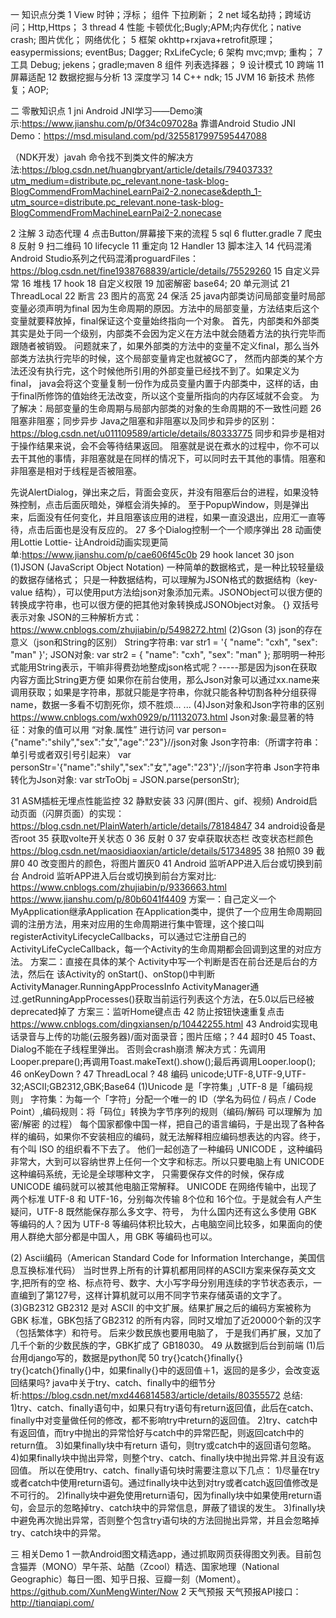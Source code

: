 一 知识点分类
1 View
时钟；浮标；
组件
下拉刷新；
2 net
域名劫持；跨域访问；Http,Https；
3 thread
4 性能
卡顿优化;Bugly;APM;内存优化；native crash;
图片优化；
网络优化；
5 框架
okhttp+rxjava+retrofit原理；
easypermissions;
eventBus;
Dagger;
RxLifeCycle;
6 架构
mvc;mvp;
重构；
7 工具
Debug;
jekens；gradle;maven
8 组件
列表选择器；
9 设计模式
10 跨端
11 屏幕适配
12 数据挖掘与分析
13 深度学习
14 C++
ndk;
15 JVM
16 新技术
热修复；AOP;

二 零散知识点
1 jni
Android JNI学习——Demo演示:https://www.jianshu.com/p/0f34c097028a
靠谱Android Studio JNI Demo：https://msd.misuland.com/pd/3255817997595447088

（NDK开发）javah 命令找不到类文件的解决方法:https://blog.csdn.net/huangbryant/article/details/79403733?utm_medium=distribute.pc_relevant.none-task-blog-BlogCommendFromMachineLearnPai2-2.nonecase&depth_1-utm_source=distribute.pc_relevant.none-task-blog-BlogCommendFromMachineLearnPai2-2.nonecase

2 注解
3 动态代理
4 点击Button/屏幕接下来的流程
5 sql
6 flutter.gradle
7 爬虫
8 反射
9 扫二维码
10 lifecycle
11 重定向
12 Handler
13 脚本注入
14 代码混淆
Android Studio系列之代码混淆proguardFiles：https://blog.csdn.net/fine1938768839/article/details/75529260
15 自定义异常
16 堆栈
17 hook
18 自定义权限
19 加密解密
base64;
20 单元测试
21 ThreadLocal
22 断言
23 图片的高宽
24 保活
25 java内部类访问局部变量时局部变量必须声明为final
 因为生命周期的原因。方法中的局部变量，方法结束后这个变量就要释放掉，final保证这个变量始终指向一个对象。
 首先，内部类和外部类其实是处于同一个级别，内部类不会因为定义在方法中就会随着方法的执行完毕而跟随者被销毁。
 问题就来了，如果外部类的方法中的变量不定义final，那么当外部类方法执行完毕的时候，这个局部变量肯定也就被GC了，
 然而内部类的某个方法还没有执行完，这个时候他所引用的外部变量已经找不到了。如果定义为final，
 java会将这个变量复制一份作为成员变量内置于内部类中，这样的话，由于final所修饰的值始终无法改变，所以这个变量所指向的内存区域就不会变。
 为了解决：局部变量的生命周期与局部内部类的对象的生命周期的不一致性问题
26 阻塞非阻塞；同步异步
Java之阻塞和非阻塞以及同步和异步的区别：https://blog.csdn.net/u011109589/article/details/80333775
同步和异步是相对于操作结果来说，会不会等待结果返回。
阻塞就是说在煮水的过程中，你不可以去干其他的事情，非阻塞就是在同样的情况下，可以同时去干其他的事情。阻塞和非阻塞是相对于线程是否被阻塞。

先说AlertDialog，弹出来之后，背面会变灰，并没有阻塞后台的进程，如果没特殊控制，点击后面灰暗处，弹框会消失掉的。
至于PopupWindow，则是弹出来，后面没有任何变化，并且阻塞该应用的进程，如果一直没退出，应用汇一直等待，点击后面也是没有反应的。
27 多个Dialog控制一个一个顺序弹出
28 动画使用Lottie
   Lottie- 让Android动画实现更简单:https://www.jianshu.com/p/cae606f45c0b
29 hook lancet
30 json
 (1)JSON (JavaScript Object Notation) 一种简单的数据格式，是一种比较轻量级的数据存储格式；
 只是一种数据结构，可以理解为JSON格式的数据结构（key-value 结构），可以使用put方法给json对象添加元素。JSONObject可以很方便的转换成字符串，也可以很方便的把其他对象转换成JSONObject对象。
 {} 双括号表示对象
 JSON的三种解析方式：https://www.cnblogs.com/zhujiabin/p/5498272.html
 (2)Gson
 (3) json的存在意义（json和String的区别）
 String字符串:
 var str1 = '{ "name": "cxh", "sex": "man" }'; 
 JSON对象:
 var str2 = { "name": "cxh", "sex": "man" };
 那明明一种形式能用String表示，干嘛非得费劲地整成json格式呢？-----那是因为json在获取内容方面比String更方便
 如果你在前台使用，那么Json对象可以通过xx.name来调用获取；如果是字符串，那就只能是字符串，你就只能各种切割各种分组获得name，数据一多看不切割死你，烦不胜烦... ...
 (4)Json对象和Json字符串的区别
  https://www.cnblogs.com/wxh0929/p/11132073.html
  Json对象:最显著的特征：对象的值可以用 “对象.属性” 进行访问
  var person={"name":"shily","sex":"女","age":"23"}//json对象
  Json字符串:（所谓字符串：单引号或者双引号引起来）
  var personStr='{"name":"shily","sex":"女","age":"23"}';//json字符串
  Json字符串转化为Json对象:
  var  strToObj = JSON.parse(personStr);
  
31 ASM插桩无埋点性能监控
32 静默安装
33 闪屏(图片、gif、视频)
Android启动页面（闪屏页面）的实现：https://blog.csdn.net/PlainWaterh/article/details/78184847
34 android设备是否root
35 获取volte开关状态 0
36 反射 0
37 安卓获取状态栏
  改变状态栏颜色
     https://blog.csdn.net/maosidiaoxian/article/details/51734895
38 拍照0
39 截屏0
40  改变图片的颜色，将图片置灰0
41 Android 监听APP进入后台或切换到前台
 Android 监听APP进入后台或切换到前台方案对比:
  https://www.cnblogs.com/zhujiabin/p/9336663.html
  https://www.jianshu.com/p/80b6041f4409
  方案一：自己定义一个MyApplication继承Application
    在Application类中，提供了一个应用生命周期回调的注册方法，用来对应用的生命周期进行集中管理，这个接口叫registerActivityLifecycleCallbacks，可以通过它注册自己的ActivityLifeCycleCallback，每一个Activity的生命周期都会回调到这里的对应方法。
  方案二：直接在具体的某个 Activity中写一个判断是否在前台还是后台的方法，然后在 该Activity的 onStart()、onStop()中判断
    ActivityManager.RunningAppProcessInfo
    ActivityManager通过.getRunningAppProcesses()获取当前运行列表这个方法，在5.0以后已经被deprecated掉了
  方案三：监听Home键点击
42 防止按钮快速重复点击
 https://www.cnblogs.com/dingxiansen/p/10442255.html
43 Android实现电话录音与上传的功能(云服务器)/面对面录音；图片压缩；?
44 超时0
45 Toast、Dialog不能在子线程里弹出。
 否则会crash崩溃
 解决方式：先调用Looper.prepare();再调用Toast.makeText().show();最后再调用Looper.loop();
46 onKeyDown ?
47 ThreadLocal ?
48 编码
unicode;UTF-8,UTF-9,UTF-32;ASCII;GB2312,GBK;Base64
(1)Unicode 是「字符集」,UTF-8 是「编码规则」
     字符集：为每一个「字符」分配一个唯一的 ID（学名为码位 / 码点 / Code Point）,编码规则：将「码位」转换为字节序列的规则（编码/解码 可以理解为 加密/解密 的过程）
     每个国家都像中国一样，把自己的语言编码，于是出现了各种各样的编码，如果你不安装相应的编码，就无法解释相应编码想表达的内容。终于，有个叫 ISO 的组织看不下去了。
他们一起创造了一种编码 UNICODE ，这种编码非常大，大到可以容纳世界上任何一个文字和标志。所以只要电脑上有 UNICODE 这种编码系统，无论是全球哪种文字，
只需要保存文件的时候，保存成 UNICODE 编码就可以被其他电脑正常解释。
     UNICODE 在网络传输中，出现了两个标准 UTF-8 和 UTF-16，分别每次传输 8个位和 16个位。于是就会有人产生疑问，UTF-8 既然能保存那么多文字、符号，
为什么国内还有这么多使用 GBK 等编码的人？因为 UTF-8 等编码体积比较大，占电脑空间比较多，如果面向的使用人群绝大部分都是中国人，用 GBK 等编码也可以。

(2) Ascii编码（American Standard Code for Information Interchange，美国信息互换标准代码）
当时世界上所有的计算机都用同样的ASCII方案来保存英文文字,把所有的空 
格、标点符号、数字、大小写字母分别用连续的字节状态表示，一直编到了第127号，这样计算机就可以用不同字节来存储英语的文字了。
(3)GB2312
GB2312 是对 ASCII 的中文扩展。结果扩展之后的编码方案被称为 GBK 标准，GBK包括了GB2312 的所有内容，同时又增加了近20000个新的汉字（包括繁体字）和符号。 后来少数民族也要用电脑了，
于是我们再扩展，又加了几千个新的少数民族的字，GBK扩成了 GB18030。
49 从数据到后台到前端
(1)后台用django写的，数据是python爬
50 try{}catch{}finally{}
try{}catch{}finally{}中，如果finally{}中的返回值＋1，返回的是多少，会改变返回结果吗?
java中关于try、catch、finally中的细节分析:https://blog.csdn.net/mxd446814583/article/details/80355572
总结:
1)try、catch、finally语句中，如果只有try语句有return返回值，此后在catch、finally中对变量做任何的修改，都不影响try中return的返回值。
2)try、catch中有返回值，而try中抛出的异常恰好与catch中的异常匹配，则返回catch中的return值。
3)如果finally块中有return 语句，则try或catch中的返回语句忽略。
4)如果finally块中抛出异常，则整个try、catch、finally块中抛出异常.并且没有返回值。
所以在使用try、catch、finally语句块时需要注意以下几点：
1)尽量在try或者catch中使用return语句。通过finally块中达到对try或者catch返回值修改是不可行的。
2)finally块中避免使用return语句，因为finally块中如果使用return语句，会显示的忽略掉try、catch块中的异常信息，屏蔽了错误的发生。
3)finally块中避免再次抛出异常，否则整个包含try语句块的方法回抛出异常，并且会忽略掉try、catch块中的异常。

三 相关Demo
1 一款Android图文精选app，通过抓取网页获得图文列表。目前包含猫弄（MONO）早午茶、站酷（Zcool）精选、国家地理（National Geographic）每日一图、知乎日报、豆瓣一刻（Moment）。
https://github.com/XunMengWinter/Now
2 天气预报
天气预报API接口：http://tianqiapi.com/
